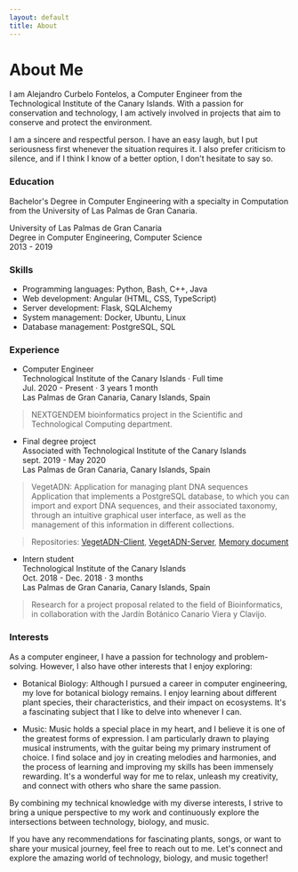 ```yaml
---
layout: default
title: About
---
```


# About Me

I am Alejandro Curbelo Fontelos, a Computer Engineer from the Technological Institute of the Canary Islands. With a passion for conservation and technology, I am actively involved in projects that aim to conserve and protect the environment.

I am a sincere and respectful person. I have an easy laugh, but I put seriousness first whenever the situation requires it. I also prefer criticism to silence, and if I think I know of a better option, I don't hesitate to say so.

### Education

Bachelor's Degree in Computer Engineering with a specialty in Computation from the University of Las Palmas de Gran Canaria.

University of Las Palmas de Gran Canaria<br>
Degree in Computer Engineering, Computer Science<br>
2013 - 2019<br>

### Skills

- Programming languages: Python, Bash, C++, Java
- Web development: Angular (HTML, CSS, TypeScript)
- Server development: Flask, SQLAlchemy
- System management: Docker, Ubuntu, Linux
- Database management: PostgreSQL, SQL

### Experience

- Computer Engineer<br>
Technological Institute of the Canary Islands · Full time<br>
Jul. 2020 - Present · 3 years 1 month<br>
Las Palmas de Gran Canaria, Canary Islands, Spain<br>

>NEXTGENDEM bioinformatics project in the Scientific and Technological Computing department.

- Final degree project<br>
Associated with Technological Institute of the Canary Islands<br>
sept. 2019 - May 2020<br>
Las Palmas de Gran Canaria, Canary Islands, Spain<br>

>VegetADN: Application for managing plant DNA sequences
>Application that implements a PostgreSQL database, to which you can import and export DNA sequences, and their associated taxonomy, through an intuitive graphical user interface, as well as the management of this information in different collections.<br>

>Repositories: [VegetADN-Client](https://github.com/alecurfon/VegetADN-Client), [VegetADN-Server](https://github.com/alecurfon/VegetADN-Server), [Memory document](https://drive.google.com/file/d/1faYoaVL9u1hphy29TM2dF4kugxlcA0rt/view?usp=sharing)<br>

- Intern student<br>
Technological Institute of the Canary Islands<br>
Oct. 2018 - Dec. 2018 · 3 months<br>
Las Palmas de Gran Canaria, Canary Islands, Spain<br>

>Research for a project proposal related to the field of Bioinformatics, in collaboration with the Jardín Botánico Canario Viera y Clavijo.

### Interests

As a computer engineer, I have a passion for technology and problem-solving. However, I also have other interests that I enjoy exploring:

- Botanical Biology: Although I pursued a career in computer engineering, my love for botanical biology remains. I enjoy learning about different plant species, their characteristics, and their impact on ecosystems. It's a fascinating subject that I like to delve into whenever I can.

- Music: Music holds a special place in my heart, and I believe it is one of the greatest forms of expression. I am particularly drawn to playing musical instruments, with the guitar being my primary instrument of choice. I find solace and joy in creating melodies and harmonies, and the process of learning and improving my skills has been immensely rewarding. It's a wonderful way for me to relax, unleash my creativity, and connect with others who share the same passion.

By combining my technical knowledge with my diverse interests, I strive to bring a unique perspective to my work and continuously explore the intersections between technology, biology, and music.

If you have any recommendations for fascinating plants, songs, or want to share your musical journey, feel free to reach out to me. Let's connect and explore the amazing world of technology, biology, and music together!
